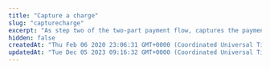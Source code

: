 ```yaml
---
title: "Capture a charge"
slug: "capturecharge"
excerpt: "As step two of the two-part payment flow, captures the payment of an existing but uncaptured charge. The first step is to [create a charge](https://docs.clover.com/reference/createcharge) with the capture option set to `false`."
hidden: false
createdAt: "Thu Feb 06 2020 23:06:31 GMT+0000 (Coordinated Universal Time)"
updatedAt: "Tue Dec 05 2023 09:16:32 GMT+0000 (Coordinated Universal Time)"
---
```

